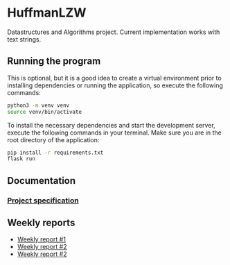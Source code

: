 # HuffmanLZW

Datastructures and Algorithms project. Current implementation works with text strings.

## Running the program

This is optional, but it is a good idea to create a virtual environment prior to installing dependencies or running the application, so execute the following commands:

```bash
python3 -m venv venv
source venv/bin/activate
```

To install the necessary dependencies and start the development server, execute the following commands in your terminal. Make sure you are in the root directory of the application:

```bash
pip install -r requirements.txt
flask run
```

## Documentation

### [Project specification](documentation/specification.md)

## Weekly reports

* [Weekly report #1](documentation/week_1_report.md)
* [Weekly report #2](documentation/week_2_report.md)
* [Weekly report #2](documentation/week_3_report.md)
